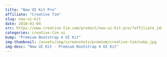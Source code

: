 ```yaml
---
title: "Now UI Kit Pro"
affiliate: "Creative Tim"
slug: now-ui-kit
date: 2018-01-04
src: https://www.creative-tim.com/product/now-ui-kit-pro/?affiliate_id=101249
categories: creative-tim ui
bump: "Premium Bootstrap 4 UI Kit"
img-thumbnail: /assets/img/screenshots/premium/creative-tim/nukp.jpg
img-desc: "Now UI Kit - Premium Bootstrap 4 UI Kit"
---
```

